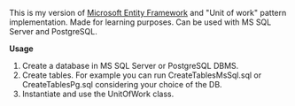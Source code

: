 This is my version of [Microsoft Entity Framework](https://learn.microsoft.com/en-us/ef/) and "Unit of work" pattern implementation. Made for learning purposes. 
Can be used with MS SQL Server and PostgreSQL.

**Usage**
1. Create a database in MS SQL Server or PostgreSQL DBMS. 
2. Create tables. For example you can run CreateTablesMsSql.sql or CreateTablesPg.sql considering your choice of the DB.
3. Instantiate and use the UnitOfWork class.
